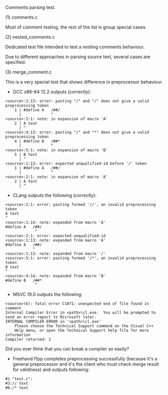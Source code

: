 Comments parsing test.

(1) comments.c

Most of comment testing, the rest of the list is group special cases.

(2) nested_comments.c

Dedicated test file intended to test a nesting comments behaviour.

Due to different approaches in parsing source text, several cases are specified.

(3) merge_comment.c

This is a very special test that shows difference in preprocessor behaviour.

* GCC x86-64 12.2 outputs (correctly):
```
<source>:1:13: error: pasting "/" and "/" does not give a valid preprocessing token
    1 | #define A   /##/
      |             ^
<source>:2:1: note: in expansion of macro 'A'
    2 | A text
      | ^
<source>:4:13: error: pasting "/" and "*" does not give a valid preprocessing token
    4 | #define B   /##*
      |             ^
<source>:5:1: note: in expansion of macro 'B'
    5 | B text
      | ^
<source>:1:13: error: expected unqualified-id before '/' token
    1 | #define A   /##/
      |             ^
<source>:2:1: note: in expansion of macro 'A'
    2 | A text
      | ^
```

* CLang outputs the following (correctly):
```
<source>:2:1: error: pasting formed '//', an invalid preprocessing token
A text
^
<source>:1:14: note: expanded from macro 'A'
#define A   /##/
             ^
<source>:2:1: error: expected unqualified-id
<source>:1:13: note: expanded from macro 'A'
#define A   /##/
            ^
<source>:1:13: note: expanded from macro '/'
<source>:5:1: error: pasting formed '/*', an invalid preprocessing token
B text
^
<source>:4:14: note: expanded from macro 'B'
#define B   /##*
             ^
```

* MSVC 19.0 outputs the following:
```
<source>(6): fatal error C1071: unexpected end of file found in comment
Internal Compiler Error in <path>\cl.exe.  You will be prompted to send an error report to Microsoft later.
INTERNAL COMPILER ERROR in '<path>\cl.exe'
    Please choose the Technical Support command on the Visual C++
    Help menu, or open the Technical Support help file for more information
Compiler returned: 2
```
Did you ever think that you can break a compiler so easily?

* Freehand f1pp completes preprocessing successfully (because it's a general preprocessor and it's the client who
must check merge result for validness) and outputs following:
```
#1 "test.c":
#3:// text
#6:/* text
```
